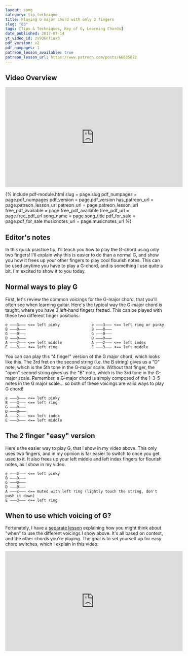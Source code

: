 ```yaml
---
layout: song
category: tip_technique
title: Playing G major chord with only 2 fingers
slug: "83"
tags: [Tips & Techniques, Key of G, Learning Chords]
date_published: 2017-07-14
yt_video_id: zv93Gnfiux0
pdf_version: v2
pdf_numpages: 1
patreon_lesson_available: true
patreon_lesson_url: https://www.patreon.com/posts/66635072
---
```


## Video Overview

<iframe width="560" height="315" src="https://www.youtube.com/embed/zv93Gnfiux0?showinfo=0" frameborder="0" allowfullscreen></iframe>

{% include pdf-module.html slug = page.slug pdf_numpages = page.pdf_numpages pdf_version = page.pdf_version has_patreon_url = page.patreon_lesson_url patreon_url = page.patreon_lesson_url free_pdf_available = page.free_pdf_available free_pdf_url = page.free_pdf_url song_name = page.song_title pdf_for_sale = page.pdf_for_sale musicnotes_url = page.musicnotes_url %}

## Editor's notes

In this quick practice tip, I'll teach you how to play the G-chord using only two fingers! I'll explain why this is easier to do than a normal G, and show you how it frees up your other fingers to play cool flourish notes. This can be used anytime you have to play a G-chord, and is something I use quite a bit. I'm excited to show it to you today.

## Normal ways to play G

First, let's review the common voicings for the G-major chord, that you'll often see when learning guitar. Here's the typical way the G-major chord is taught, where you have 3 left-hand fingers fretted. This can be played with these two different finger positions:

    e –––3––– <== left pinky              e –––3––– <== left ring or pinky       
    B –––0–––                             B –––0–––                      
    G –––0–––                             G –––0–––                      
    D –––0–––                             D –––0–––                      
    A –––2––– <== left middle             A –––2––– <== left index      
    E –––3––– <== left ring               E –––3––– <== left middle        

You can can play this "4 finger" version of the G major chord, which looks like this. The 3rd fret on the second string (i.e. the B string) gives us a "D" note, which is the 5th tone in the G-major scale. Without that finger, the "open" second string gives us the "B" note, which is the 3rd tone in the G-major scale. Remember, a G-major chord is simply composed of the 1-3-5 notes in the G major scale... so both of these voicings are valid ways to play G chord!

    e –––3––– <== left pinky
    B –––3––– <== left ring                
    G –––0–––                
    D –––0–––                
    A –––2––– <== left index
    E –––3––– <== left middle  

## The 2 finger "easy" version

Here's the easier way to play G, that I show in my video above. This only uses two fingers, and in my opinion is far easier to switch to once you get used to it. It also frees up your left middle and left index fingers for flourish notes, as I show in my video.

    e –––3––– <== left pinky
    B –––0–––
    G –––0–––                
    D –––0–––                
    A –––x––– <== muted with left ring (lightly touch the string, don't push it down)
    E –––3––– <== left ring

## When to use which voicing of G?

Fortunately, I have a [separate lesson](http://playsongnotes.com/lessons/334/) explaining how you might think about "when" to use the different voicings I show above. It's all based on context, and the other chords you're playing. The goal is to set yourself up for easy chord switches, which I explain in this video:

<iframe width="560" height="315" src="https://www.youtube.com/embed/rgMpY4u9_j8" frameborder="0" allow="accelerometer; autoplay; encrypted-media; gyroscope; picture-in-picture" allowfullscreen></iframe>
